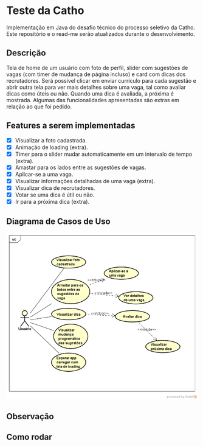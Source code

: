 # Teste da Catho
Implementação em Java do desafio técnico do processo seletivo da Catho. Este repositório e o read-me serão atualizados durante o desenvolvimento.

## Descrição
Tela de home de um usuário com foto de perfil, slider com sugestões de vagas (com timer de mudança de página incluso) e card com dicas dos recrutadores. 
Será possível clicar em enviar currículo para cada sugestão e abrir outra tela para ver mais detalhes sobre uma vaga, tal como avaliar dicas como úteis ou não.
Quando uma dica é avaliada, a próxima é mostrada.
Algumas das funcionalidades apresentadas são extras em relação ao que foi pedido.

## Features a serem implementadas
- [X] Visualizar a foto cadastrada. 
- [X] Animação de loading (extra). 
- [X] Timer para o slider mudar automaticamente em um intervalo de tempo (extra).
- [X] Arrastar para os lados entre as sugestões de vagas.
- [X] Aplicar-se a uma vaga.
- [X] Visualizar informações detalhadas de uma vaga (extra).
- [X] Visualizar dica de recrutadores.
- [X] Votar se uma dica é útil ou não.
- [X] Ir para a próxima dica (extra).

## Diagrama de Casos de Uso
![Diagrama de Casos de Uso](/img/DiagramaTesteCatho.png)

## Observação

## Como rodar

